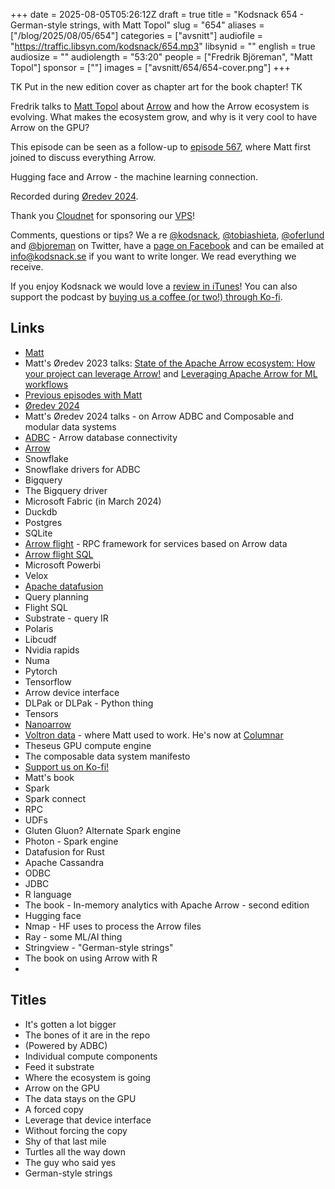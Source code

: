 +++
date = 2025-08-05T05:26:12Z
draft = true
title = "Kodsnack 654 - German-style strings, with Matt Topol"
slug = "654"
aliases = ["/blog/2025/08/05/654"]
categories = ["avsnitt"]
audiofile = "https://traffic.libsyn.com/kodsnack/654.mp3"
libsynid = ""
english = true
audiosize = ""
audiolength = "53:20"
people = ["Fredrik Björeman", "Matt Topol"]
sponsor = [""]
images = ["avsnitt/654/654-cover.png"]
+++

TK Put in the new edition cover as chapter art for the book chapter! TK

Fredrik talks to [Matt Topol](https://github.com/zeroshade) about [Arrow](https://arrow.apache.org/) and how the Arrow ecosystem is evolving. What makes the ecosystem grow, and why is it very cool to have Arrow on the GPU?

This episode can be seen as a follow-up to [episode 567](https://kodsnack.se/567/), where Matt first joined to discuss everything Arrow.

Hugging face and Arrow - the machine learning connection.

Recorded during [Øredev 2024](https://archive.oredev.org/2024/#/).

Thank you [Cloudnet](http://www.cloudnet.se) for sponsoring our [VPS](http://en.wikipedia.org/wiki/Virtual_private_server)!

Comments, questions or tips? We a	re [@kodsnack](https://www.twitter.com/kodsnack), [@tobiashieta](https://www.twitter.com/tobiashieta), [@oferlund](https://twitter.com/oferlund) and [@bjoreman](https://www.twitter.com/bjoreman) on Twitter, have a [page on Facebook](https://www.facebook.com/kodsnack) and can be emailed at [info@kodsnack.se](mailto:info@kodsnack.se) if you want to write longer. We read everything we receive.

If you enjoy Kodsnack we would love a [review in iTunes](http://itunes.apple.com/se/podcast/kodsnack/id561631498?l=en)! You can also support the podcast by <a href="https://ko-fi.com/kodsnack" rel="payment">buying us a coffee (or two!) through Ko-fi</a>.

## Links ##
* [Matt](https://github.com/zeroshade)
* Matt's Øredev 2023 talks: [State of the Apache Arrow ecosystem: How your project can leverage Arrow!](https://www.youtube.com/watch?v=CEdbHXBPXHk&list=PLOUKmSqExtAH0k42evc9j3fiqfgHu00Cf&index=68) and [Leveraging Apache Arrow for ML workflows](https://www.youtube.com/watch?v=dSgvht0RMzk&list=PLOUKmSqExtAH0k42evc9j3fiqfgHu00Cf&index=79)
* [Previous episodes with Matt](https://kodsnack.se/people/matt-topol/)
* [Øredev 2024](https://archive.oredev.org/2024/#/)
* Matt's Øredev 2024 talks - on Arrow ADBC and Composable and modular data systems
* [ADBC](https://arrow.apache.org/adbc/current/index.html) - Arrow database connectivity
* [Arrow](https://arrow.apache.org/)
* Snowflake
* Snowflake drivers for ADBC
* Bigquery
* The Bigquery driver
* Microsoft Fabric (in March 2024)
* Duckdb
* Postgres
* SQLite
* [Arrow flight](https://arrow.apache.org/docs/format/Flight.html) - RPC framework for services based on Arrow data
* [Arrow flight SQL](https://arrow.apache.org/docs/format/FlightSql.html)
* Microsoft Powerbi
* Velox
* [Apache datafusion](https://datafusion.apache.org/)
* Query planning
* Flight SQL
* Substrate - query IR
* Polaris
* Libcudf
* Nvidia rapids
* Numa
* Pytorch
* Tensorflow
* Arrow device interface
* DLPak or DLPak - Python thing
* Tensors
* [Nanoarrow](https://arrow.apache.org/nanoarrow/latest/index.html)
* [Voltron data](https://voltrondata.com/) - where Matt used  to work. He's now at [Columnar](https://columnar.tech/)
* Theseus GPU compute engine
* The composable data system manifesto
* [Support us on Ko-fi!](https://ko-fi.com/kodsnack)
* Matt's book
* Spark
* Spark connect
* RPC
* UDFs
* Gluten Gluon? Alternate Spark engine
* Photon - Spark engine
* Datafusion for Rust
* Apache Cassandra
* ODBC
* JDBC
* R language
* The book - In-memory analytics with Apache Arrow - second edition
* Hugging face
* Nmap - HF uses to process the Arrow files
* Ray - some ML/AI thing
* Stringview - "German-style strings"
* The book on using Arrow with R
* 

## Titles ##
* It's gotten a lot bigger
* The bones of it are in the repo
* (Powered by ADBC)
* Individual compute components
* Feed it substrate
* Where the ecosystem is going
* Arrow on the GPU
* The data stays on the GPU
* A forced copy
* Leverage that device interface
* Without forcing the copy
* Shy of that last mile
* Turtles all the way down
* The guy who said yes
* German-style strings